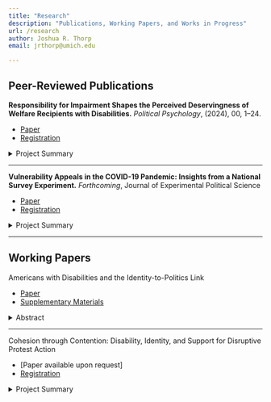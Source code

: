 ```yaml
---
title: "Research"
description: "Publications, Working Papers, and Works in Progress"
url: /research
author: Joshua R. Thorp
email: jrthorp@umich.edu 

--- 
```


## Peer-Reviewed Publications

**Responsibility for Impairment Shapes the Perceived Deservingness of Welfare Recipients with Disabilities.** 
*Political Psychology*, (2024), 00, 1–24.

+ [Paper](/ThorpLarner2024_PoliticalPsych_ResponsibilityforImpairment.pdf)
+ [Registration](/ResponsibilityforImpairment_Registration.pdf)

<details>
  <summary>Project Summary</summary>
  <p style="font-size: 0.9em;"> When do people support government assistance for people with disabilities? Disability welfare programs account for large shares of national welfare budgets, but little is known about public attitudes toward disabled welfare claimants. Drawing on psychological research in stereotype content, we argue that attitudes toward welfare for people with dis- abilities are likely to be more conditional than     previously acknowledged. In two nationally representative, preregistered survey experiments in Wales (N = 3393) and Scotland (N = 1707), we ask respondents to evaluate the deservingness of a fictitious disabled claimant to government assistance. We manipulate the claimant's outgroup status and the manner in which they acquired their impairment. We find that disabled claimants perceived as even somewhat responsible for their impairments are considered substantially less deserving of government assistance than those perceived not responsible, even when their needs for assistance are identical. Contrary to expectations, we find relatively modest and inconsistent outgroup penalties in perceived deservingness. Finally, we find large heterogeneous treatment effects among respondents holding to more authoritarian social values. These results challenge conventional wisdom regarding the universality of support for disability welfare and help explain why voters may not be inclined to punish politicians who propose cuts to programs for even stereotypically high-deserving groups. </p>

##### Figure 1:  Main Effects by Treatment Condition

![](/JLJT_PolPsych2024_Figure1.png)

</details>

-----

**Vulnerability Appeals in the COVID-19 Pandemic: Insights from a National Survey Experiment.** 
*Forthcoming*, Journal of Experimental Political Science

+ [Paper](/ACCEPTED_JLJT2024_JEPS_COVID19.pdf)
+ [Registration](/JLJT_GroupVulnerabilityCOVID19_Preregistration.pdf)

<details>
  <summary>Project Summary</summary>
  <p style="font-size: 0.9em;">This study explores the impact of vulnerability appeals during the COVID-19 pandemic using a nationally representative, pre-registered survey experiment (N=4,087) conducted in mid-2021. We explore whether providing citizens with information about the vulnerability of ethnic minority and disabled citizens to COVID-19 fosters empathy and increased support for behavioural restrictions. We observe minimal statistically significant or substantive effects, although the presence of subtle effects cannot be entirely ruled out. We identify some limited indications that individuals with disabilities exhibit increased support for restrictions when exposed to information about the vulnerability of disabled people to COVID-19, but these effects are inconsistent. Therefore, our findings provide limited evidence to confirm or rule out that using vulnerability appeals alone is effective for influencing public attitudes toward behavioural restrictions. The findings point toward avenues for future research, including a closer examination of heterogeneous responses to public health messaging among population subgroups. </p>

##### Figure 2:  Timing of Experiment in the COVID-19 Pandemic

![](/JLJT_JEPS2024_Figure2.png)

</details>  

----

## Working Papers

Americans with Disabilities and the Identity-to-Politics Link 
+ [Paper](https://www.dropbox.com/scl/fi/2prq1resaufzbrl68si0y/BPP2_Sept2024.pdf?rlkey=sjzuw0dctya1tgiwie9vur4fs&e=1&dl=0)
+ [Supplementary Materials](https://osf.io/4qfks/)
<details>
  <summary>Abstract</summary>
  <p style="font-size: 0.9em;"> How do social identities become politically salient? People with disabilities (PWD) are a diverse social minority with clear links to politics. However, little is known about how disability might shape political psychology. Conventional wisdom suggests that political cohesion in diverse social groups is a consequence of (1) elite mobilization, and/or (2) intragroup contact. I argue that this conventional wisdom is largely inapplicable to disabled Americans. However, disability may become politically salient via other social processes, including experiences of stigma and discrimination, and processes of policy feedback that link disability to redistributive benefits. I test this theory using data from two original national surveys and the 2024 ANES Pilot Study. I develop an original survey measure for identification with disability - the Disability ID scale - and examine the implications of this identity for political attitudes. I find that Disability ID is strongest among those with more severe and visible impairments, and among those who receive disability welfare and accommodations. Disability ID has important implications for politics, with those higher in Disability ID reporting more ideological liberalism, Democratic partisanship, and support for a range of redistributive policies. Finally, Disability ID is cross-cutting, with the redistributive preferences of conservatives and Republicans converging with those of liberals and Democrats at high levels of Disability ID. </p> 

</details>

----

Cohesion through Contention: Disability, Identity, and Support for Disruptive Protest Action
+ [Paper available upon request]
+ [Registration](https://osf.io/d96jb)
<details>
  <summary>Project Summary</summary>
  <p style="font-size: 0.9em;"> What drives support for protest action in diverse social groups, where group members may have different or competing political interests? This paper addresses this question by examining the attitudes of disabled Americans toward disruptive disability rights protests. While such protests are framed as advancing the interests of all disabled people - no matter their specific impairment - they frequently include policy demands that benefit only a subset of disabled people. Disability rights protests thus provide a novel context in which to examine the role of expressive (shared identity) vs. instrumental (personal benefit from policy change) motivations in shaping attitudes toward protest action. In a survey experiment (N=1016) of American adults with disabilities, I find that identification and a sense of linked fate with disabled people predict support for protest action and a willingness to participate, even when such protests are highly disruptive. By contrast, sharing the specific impairment of the protesters (mobility impairment) does not predict elevated support. More broadly, these findings provide novel empirical evidence of group consciousness among large shares of disabled Americans, and show that disabled people are mobilized by exposure to disability rights protests. 
  </p>
</details>

